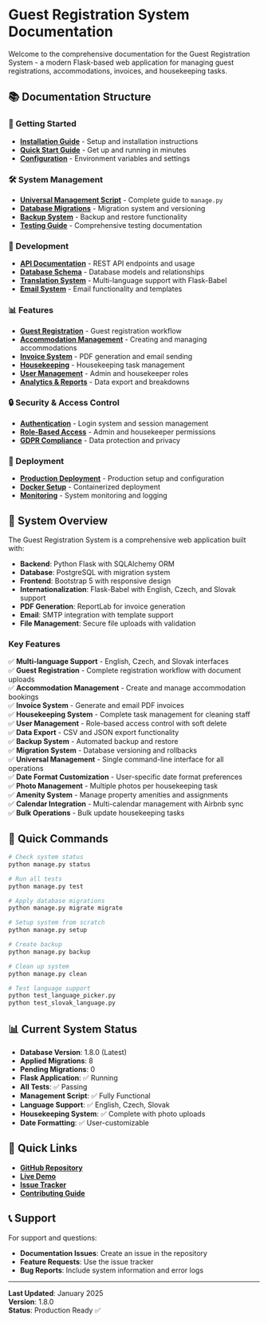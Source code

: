# Guest Registration System Documentation

Welcome to the comprehensive documentation for the Guest Registration System - a modern Flask-based web application for managing guest registrations, accommodations, invoices, and housekeeping tasks.

## 📚 Documentation Structure

### 🚀 Getting Started
- **[Installation Guide](installation.md)** - Setup and installation instructions
- **[Quick Start Guide](quick-start.md)** - Get up and running in minutes
- **[Configuration](configuration.md)** - Environment variables and settings

### 🛠️ System Management
- **[Universal Management Script](management-script.md)** - Complete guide to `manage.py`
- **[Database Migrations](migrations.md)** - Migration system and versioning
- **[Backup System](backup-system.md)** - Backup and restore functionality
- **[Testing Guide](testing.md)** - Comprehensive testing documentation

### 🔧 Development
- **[API Documentation](api.md)** - REST API endpoints and usage
- **[Database Schema](database-schema.md)** - Database models and relationships
- **[Translation System](translations.md)** - Multi-language support with Flask-Babel
- **[Email System](email-system.md)** - Email functionality and templates

### 📊 Features
- **[Guest Registration](guest-registration.md)** - Guest registration workflow
- **[Accommodation Management](accommodation-management.md)** - Creating and managing accommodations
- **[Invoice System](invoice-system.md)** - PDF generation and email sending
- **[Housekeeping](housekeeping.md)** - Housekeeping task management
- **[User Management](user-management.md)** - Admin and housekeeper roles
- **[Analytics & Reports](analytics.md)** - Data export and breakdowns

### 🔒 Security & Access Control
- **[Authentication](authentication.md)** - Login system and session management
- **[Role-Based Access](access-control.md)** - Admin and housekeeper permissions
- **[GDPR Compliance](gdpr.md)** - Data protection and privacy

### 🚀 Deployment
- **[Production Deployment](deployment.md)** - Production setup and configuration
- **[Docker Setup](docker.md)** - Containerized deployment
- **[Monitoring](monitoring.md)** - System monitoring and logging

## 🎯 System Overview

The Guest Registration System is a comprehensive web application built with:

- **Backend**: Python Flask with SQLAlchemy ORM
- **Database**: PostgreSQL with migration system
- **Frontend**: Bootstrap 5 with responsive design
- **Internationalization**: Flask-Babel with English, Czech, and Slovak support
- **PDF Generation**: ReportLab for invoice generation
- **Email**: SMTP integration with template support
- **File Management**: Secure file uploads with validation

### Key Features

✅ **Multi-language Support** - English, Czech, and Slovak interfaces  
✅ **Guest Registration** - Complete registration workflow with document uploads  
✅ **Accommodation Management** - Create and manage accommodation bookings  
✅ **Invoice System** - Generate and email PDF invoices  
✅ **Housekeeping System** - Complete task management for cleaning staff  
✅ **User Management** - Role-based access control with soft delete  
✅ **Data Export** - CSV and JSON export functionality  
✅ **Backup System** - Automated backup and restore  
✅ **Migration System** - Database versioning and rollbacks  
✅ **Universal Management** - Single command-line interface for all operations  
✅ **Date Format Customization** - User-specific date format preferences  
✅ **Photo Management** - Multiple photos per housekeeping task  
✅ **Amenity System** - Manage property amenities and assignments  
✅ **Calendar Integration** - Multi-calendar management with Airbnb sync  
✅ **Bulk Operations** - Bulk update housekeeping tasks  

## 🚀 Quick Commands

```bash
# Check system status
python manage.py status

# Run all tests
python manage.py test

# Apply database migrations
python manage.py migrate migrate

# Setup system from scratch
python manage.py setup

# Create backup
python manage.py backup

# Clean up system
python manage.py clean

# Test language support
python test_language_picker.py
python test_slovak_language.py
```

## 📊 Current System Status

- **Database Version**: 1.8.0 (Latest)
- **Applied Migrations**: 8
- **Pending Migrations**: 0
- **Flask Application**: ✅ Running
- **All Tests**: ✅ Passing
- **Management Script**: ✅ Fully Functional
- **Language Support**: ✅ English, Czech, Slovak
- **Housekeeping System**: ✅ Complete with photo uploads
- **Date Formatting**: ✅ User-customizable

## 🔗 Quick Links

- **[GitHub Repository](https://github.com/32bit-s-r-o/guest-registration-system)**
- **[Live Demo](https://your-demo-url.com)**
- **[Issue Tracker](https://github.com/32bit-s-r-o/guest-registration-system/issues)**
- **[Contributing Guide](contributing.md)**

## 📞 Support

For support and questions:
- **Documentation Issues**: Create an issue in the repository
- **Feature Requests**: Use the issue tracker
- **Bug Reports**: Include system information and error logs

---

**Last Updated**: January 2025  
**Version**: 1.8.0  
**Status**: Production Ready ✅ 